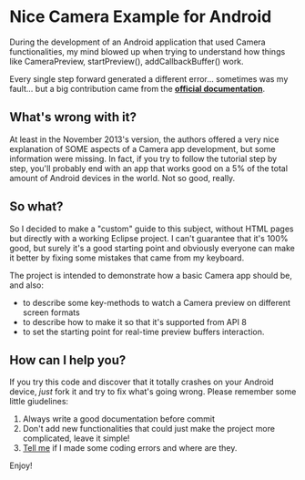 Nice Camera Example for Android
===============================

During the development of an Android application that used Camera functionalities, my mind 
blowed up when trying to understand how things like CameraPreview, startPreview(), 
addCallbackBuffer() work.

Every single step forward generated a different error... sometimes was my fault... but a 
big contribution came from the **[official documentation](http://developer.android.com/guide/topics/media/camera.html#custom-camera)**.

What's wrong with it? 
---------------------
At least in the November 2013's version, the authors offered a very nice explanation 
of SOME aspects of a Camera app development, but some information were missing. 
In fact, if you try to follow the tutorial step by step, you'll probably end with an 
app that works good on a 5% of the total amount of Android devices in the world. 
Not so good, really.

So what?
--------

So I decided to make a "custom" guide to this subject, without HTML pages but directly 
with a working Eclipse project. I can't guarantee that it's 100% good, but surely it's a good starting 
point and obviously everyone can make it better by fixing some mistakes that came from my keyboard.

The project is intended to demonstrate how a basic Camera app should be, and also:
* to describe some key-methods to watch a Camera preview on different screen formats
* to describe how to make it so that it's supported from API 8
* to set the starting point for real-time preview buffers interaction.

How can I help you?
-------------------

If you try this code and discover that it totally crashes on your Android device, *just* fork 
it and try to fix what's going wrong. Please remember some little giudelines:

1. Always write a good documentation before commit
2. Don't add new functionalities that could just make the project more complicated, leave it simple!
3. [Tell me](mailto:alessandrofrancesconi@live.it) if I made some coding errors and where are they.

Enjoy!